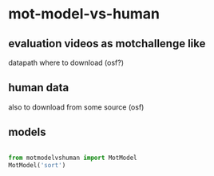 # mot-model-vs-human



## evaluation videos as motchallenge like

datapath where to download (osf?)

## human data

also to download from some source (osf)

## models

```python

from motmodelvshuman import MotModel
MotModel('sort')

```
